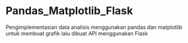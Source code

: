 # Pandas_Matplotlib_Flask
Pengimplementasian data analisis menggunakan pandas dan matplotlib untuk membuat grafik lalu dibuat API menggunakan Flask
